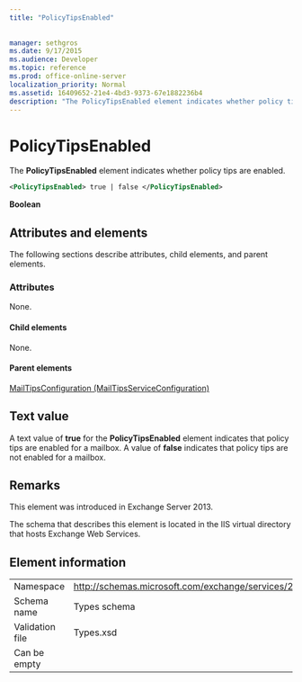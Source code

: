 ```yaml
---
title: "PolicyTipsEnabled"
 
 
manager: sethgros
ms.date: 9/17/2015
ms.audience: Developer
ms.topic: reference
ms.prod: office-online-server
localization_priority: Normal
ms.assetid: 16409652-21e4-4bd3-9373-67e1882236b4
description: "The PolicyTipsEnabled element indicates whether policy tips are enabled."
---
```


# PolicyTipsEnabled

The **PolicyTipsEnabled** element indicates whether policy tips are enabled. 
  
```XML
<PolicyTipsEnabled> true | false </PolicyTipsEnabled>
```

 **Boolean**
## Attributes and elements

The following sections describe attributes, child elements, and parent elements.
  
### Attributes

None.
  
#### Child elements

None.
  
#### Parent elements

[MailTipsConfiguration (MailTipsServiceConfiguration)](mailtipsconfiguration-mailtipsserviceconfiguration.md)
  
## Text value

A text value of **true** for the **PolicyTipsEnabled** element indicates that policy tips are enabled for a mailbox. A value of **false** indicates that policy tips are not enabled for a mailbox. 
  
## Remarks

This element was introduced in Exchange Server 2013.
  
The schema that describes this element is located in the IIS virtual directory that hosts Exchange Web Services.
  
## Element information

|||
|:-----|:-----|
|Namespace  <br/> |http://schemas.microsoft.com/exchange/services/2006/types  <br/> |
|Schema name  <br/> |Types schema  <br/> |
|Validation file  <br/> |Types.xsd  <br/> |
|Can be empty  <br/> ||
   

